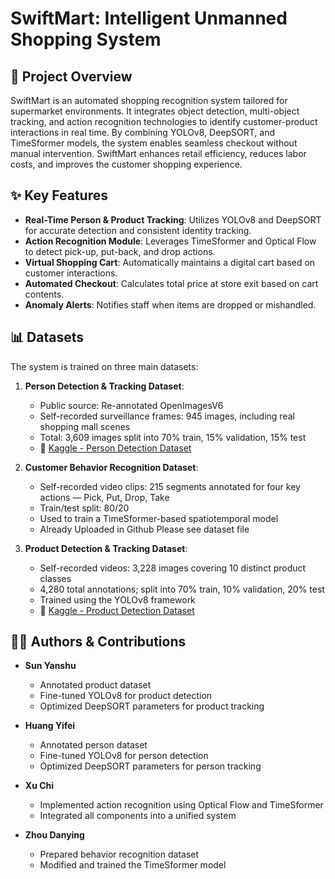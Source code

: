 # SwiftMart: Intelligent Unmanned Shopping System

## 📌 Project Overview
SwiftMart is an automated shopping recognition system tailored for supermarket environments. It integrates object detection, multi-object tracking, and action recognition technologies to identify customer-product interactions in real time. By combining YOLOv8, DeepSORT, and TimeSformer models, the system enables seamless checkout without manual intervention. SwiftMart enhances retail efficiency, reduces labor costs, and improves the customer shopping experience.

## ✨ Key Features
- **Real-Time Person & Product Tracking**: Utilizes YOLOv8 and DeepSORT for accurate detection and consistent identity tracking.
- **Action Recognition Module**: Leverages TimeSformer and Optical Flow to detect pick-up, put-back, and drop actions.
- **Virtual Shopping Cart**: Automatically maintains a digital cart based on customer interactions.
- **Automated Checkout**: Calculates total price at store exit based on cart contents.
- **Anomaly Alerts**: Notifies staff when items are dropped or mishandled.

## 📊 Datasets
The system is trained on three main datasets:

1. **Person Detection & Tracking Dataset**:
   - Public source: Re-annotated OpenImagesV6
   - Self-recorded surveillance frames: 945 images, including real shopping mall scenes
   - Total: 3,609 images split into 70% train, 15% validation, 15% test
   - 🔗 [Kaggle - Person Detection Dataset](https://kaggle.com/datasets/337dc7559ca05aecf7c76c2101a9a01c84261b8eee9d89c54021346c65759822)

2. **Customer Behavior Recognition Dataset**:
   - Self-recorded video clips: 215 segments annotated for four key actions — Pick, Put, Drop, Take
   - Train/test split: 80/20
   - Used to train a TimeSformer-based spatiotemporal model
   - Already Uploaded in Github Please see dataset file

3. **Product Detection & Tracking Dataset**:
   - Self-recorded videos: 3,228 images covering 10 distinct product classes
   - 4,280 total annotations; split into 70% train, 10% validation, 20% test
   - Trained using the YOLOv8 framework
   - 🔗 [Kaggle - Product Detection Dataset](https://www.kaggle.com/datasets/sunyanshu/dataset-for-yolov8-product-detection/data)

## 👨‍💻 Authors & Contributions

- **Sun Yanshu**  
  - Annotated product dataset  
  - Fine-tuned YOLOv8 for product detection  
  - Optimized DeepSORT parameters for product tracking

- **Huang Yifei**  
  - Annotated person dataset  
  - Fine-tuned YOLOv8 for person detection  
  - Optimized DeepSORT parameters for person tracking

- **Xu Chi**  
  - Implemented action recognition using Optical Flow and TimeSformer  
  - Integrated all components into a unified system

- **Zhou Danying**  
  - Prepared behavior recognition dataset  
  - Modified and trained the TimeSformer model


